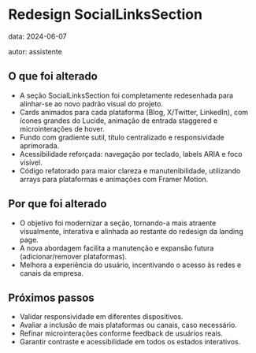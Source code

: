 # Redesign SocialLinksSection

data: 2024-06-07

autor: assistente

## O que foi alterado
- A seção SocialLinksSection foi completamente redesenhada para alinhar-se ao novo padrão visual do projeto.
- Cards animados para cada plataforma (Blog, X/Twitter, LinkedIn), com ícones grandes do Lucide, animação de entrada staggered e microinterações de hover.
- Fundo com gradiente sutil, título centralizado e responsividade aprimorada.
- Acessibilidade reforçada: navegação por teclado, labels ARIA e foco visível.
- Código refatorado para maior clareza e manutenibilidade, utilizando arrays para plataformas e animações com Framer Motion.

## Por que foi alterado
- O objetivo foi modernizar a seção, tornando-a mais atraente visualmente, interativa e alinhada ao restante do redesign da landing page.
- A nova abordagem facilita a manutenção e expansão futura (adicionar/remover plataformas).
- Melhora a experiência do usuário, incentivando o acesso às redes e canais da empresa.

## Próximos passos
- Validar responsividade em diferentes dispositivos.
- Avaliar a inclusão de mais plataformas ou canais, caso necessário.
- Refinar microinterações conforme feedback de usuários reais.
- Garantir contraste e acessibilidade em todos os estados interativos. 